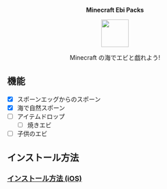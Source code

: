 <p align='center'><b>Minecraft Ebi Packs</b></p>
<p align='center'><img src="https://user-images.githubusercontent.com/100505058/158036300-c22283cb-f3e4-4be7-a3d7-9518c5b58858.png" width="64" /></p>
<p align='center'>Minecraft の海でエビと戯れよう!</p>

## 機能

- [x] スポーンエッグからのスポーン
- [x] 海で自然スポーン
- [ ] アイテムドロップ
  - [ ] 焼きエビ
- [ ] 子供のエビ

## インストール方法

### <a href="https://github.com/ebi-boiled/ebi-packs/wiki/Installation_iOS_ja">インストール方法 (iOS)</a>
